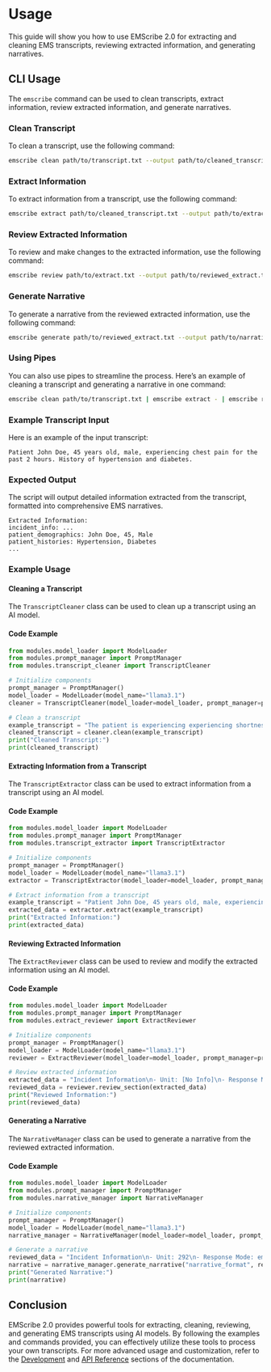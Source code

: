 # Usage

This guide will show you how to use EMScribe 2.0 for extracting and cleaning EMS transcripts, reviewing extracted information, and generating narratives.

## CLI Usage

The `emscribe` command can be used to clean transcripts, extract information, review extracted information, and generate narratives.

### Clean Transcript

To clean a transcript, use the following command:

```bash
emscribe clean path/to/transcript.txt --output path/to/cleaned_transcript.txt
```

### Extract Information

To extract information from a transcript, use the following command:

```bash
emscribe extract path/to/cleaned_transcript.txt --output path/to/extract.txt
```

### Review Extracted Information

To review and make changes to the extracted information, use the following command:

```bash
emscribe review path/to/extract.txt --output path/to/reviewed_extract.txt
```

### Generate Narrative

To generate a narrative from the reviewed extracted information, use the following command:

```bash
emscribe generate path/to/reviewed_extract.txt --output path/to/narrative.txt
```

### Using Pipes

You can also use pipes to streamline the process. Here’s an example of cleaning a transcript and generating a narrative in one command:

```bash
emscribe clean path/to/transcript.txt | emscribe extract - | emscribe review - | emscribe generate - --output path/to/narrative.txt
```

### Example Transcript Input

Here is an example of the input transcript:

```plaintext
Patient John Doe, 45 years old, male, experiencing chest pain for the past 2 hours. History of hypertension and diabetes.
```

### Expected Output

The script will output detailed information extracted from the transcript, formatted into comprehensive EMS narratives.

```plaintext
Extracted Information:
incident_info: ...
patient_demographics: John Doe, 45, Male
patient_histories: Hypertension, Diabetes
...
```

### Example Usage

#### Cleaning a Transcript

The `TranscriptCleaner` class can be used to clean up a transcript using an AI model.

#### Code Example

```python
from modules.model_loader import ModelLoader
from modules.prompt_manager import PromptManager
from modules.transcript_cleaner import TranscriptCleaner

# Initialize components
prompt_manager = PromptManager()
model_loader = ModelLoader(model_name="llama3.1")
cleaner = TranscriptCleaner(model_loader=model_loader, prompt_manager=prompt_manager)

# Clean a transcript
example_transcript = "The patient is experiencing experiencing shortness of breath. The patient is The patient is also complaining of chest pain."
cleaned_transcript = cleaner.clean(example_transcript)
print("Cleaned Transcript:")
print(cleaned_transcript)
```

#### Extracting Information from a Transcript

The `TranscriptExtractor` class can be used to extract information from a transcript using an AI model.

#### Code Example

```python
from modules.model_loader import ModelLoader
from modules.prompt_manager import PromptManager
from modules.transcript_extractor import TranscriptExtractor

# Initialize components
prompt_manager = PromptManager()
model_loader = ModelLoader(model_name="llama3.1")
extractor = TranscriptExtractor(model_loader=model_loader, prompt_manager=prompt_manager)

# Extract information from a transcript
example_transcript = "Patient John Doe, 45 years old, male, experiencing chest pain for the past 2 hours. History of hypertension and diabetes."
extracted_data = extractor.extract(example_transcript)
print("Extracted Information:")
print(extracted_data)
```

#### Reviewing Extracted Information

The `ExtractReviewer` class can be used to review and modify the extracted information using an AI model.

#### Code Example

```python
from modules.model_loader import ModelLoader
from modules.prompt_manager import PromptManager
from modules.extract_reviewer import ExtractReviewer

# Initialize components
prompt_manager = PromptManager()
model_loader = ModelLoader(model_name="llama3.1")
reviewer = ExtractReviewer(model_loader=model_loader, prompt_manager=prompt_manager)

# Review extracted information
extracted_data = "Incident Information\n- Unit: [No Info]\n- Response Mode: emergent\n..."
reviewed_data = reviewer.review_section(extracted_data)
print("Reviewed Information:")
print(reviewed_data)
```

#### Generating a Narrative

The `NarrativeManager` class can be used to generate a narrative from the reviewed extracted information.

#### Code Example

```python
from modules.model_loader import ModelLoader
from modules.prompt_manager import PromptManager
from modules.narrative_manager import NarrativeManager

# Initialize components
prompt_manager = PromptManager()
model_loader = ModelLoader(model_name="llama3.1")
narrative_manager = NarrativeManager(model_loader=model_loader, prompt_manager=prompt_manager)

# Generate a narrative
reviewed_data = "Incident Information\n- Unit: 292\n- Response Mode: emergent\n..."
narrative = narrative_manager.generate_narrative("narrative_format", reviewed_data)
print("Generated Narrative:")
print(narrative)
```

## Conclusion

EMScribe 2.0 provides powerful tools for extracting, cleaning, reviewing, and generating EMS transcripts using AI models. By following the examples and commands provided, you can effectively utilize these tools to process your own transcripts. For more advanced usage and customization, refer to the [Development](development.md) and [API Reference](api_reference.md) sections of the documentation.

